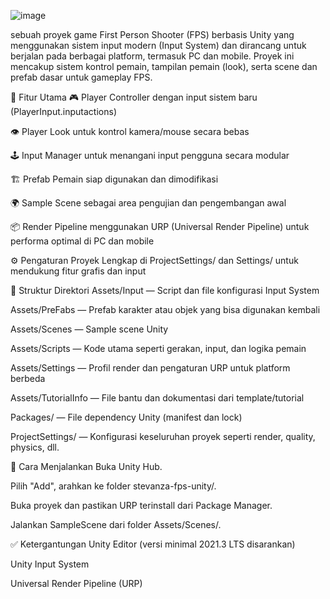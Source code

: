 ![image](https://github.com/user-attachments/assets/8636dd9e-7a7c-4396-81b6-c78f391489c1)


sebuah proyek game First Person Shooter (FPS) berbasis Unity yang menggunakan sistem input modern (Input System) dan dirancang untuk berjalan pada berbagai platform, termasuk PC dan mobile. Proyek ini mencakup sistem kontrol pemain, tampilan pemain (look), serta scene dan prefab dasar untuk gameplay FPS.

🧩 Fitur Utama
🎮 Player Controller dengan input sistem baru (PlayerInput.inputactions)

👁️ Player Look untuk kontrol kamera/mouse secara bebas

🕹️ Input Manager untuk menangani input pengguna secara modular

🏗️ Prefab Pemain siap digunakan dan dimodifikasi

🌍 Sample Scene sebagai area pengujian dan pengembangan awal

📦 Render Pipeline menggunakan URP (Universal Render Pipeline) untuk performa optimal di PC dan mobile

⚙️ Pengaturan Proyek Lengkap di ProjectSettings/ dan Settings/ untuk mendukung fitur grafis dan input

📁 Struktur Direktori
Assets/Input — Script dan file konfigurasi Input System

Assets/PreFabs — Prefab karakter atau objek yang bisa digunakan kembali

Assets/Scenes — Sample scene Unity

Assets/Scripts — Kode utama seperti gerakan, input, dan logika pemain

Assets/Settings — Profil render dan pengaturan URP untuk platform berbeda

Assets/TutorialInfo — File bantu dan dokumentasi dari template/tutorial

Packages/ — File dependency Unity (manifest dan lock)

ProjectSettings/ — Konfigurasi keseluruhan proyek seperti render, quality, physics, dll.

🚀 Cara Menjalankan
Buka Unity Hub.

Pilih "Add", arahkan ke folder stevanza-fps-unity/.

Buka proyek dan pastikan URP terinstall dari Package Manager.

Jalankan SampleScene dari folder Assets/Scenes/.

✅ Ketergantungan
Unity Editor (versi minimal 2021.3 LTS disarankan)

Unity Input System

Universal Render Pipeline (URP)
